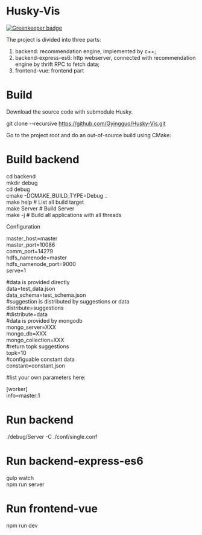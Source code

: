 # Husky-Vis 

[![Greenkeeper badge](https://badges.greenkeeper.io/Jade05/Husky-Vis.svg)](https://greenkeeper.io/)

The project is divided into three parts:  </br>
1. backend: recommendation engine, implemented by c++;  </br>
2. backend-express-es6: http webserver, connected with recommendation engine by thrift RPC to fetch data; </br>
3. frontend-vue: frontend part

# Build

Download the source code with submodule Husky. </br>

git clone --recursive https://github.com/Gyingguo/Husky-Vis.git </br>

Go to the project root and do an out-of-source build using CMake: </br>

# Build backend

cd backend </br>
mkdir debug </br>
cd debug </br>
cmake -DCMAKE_BUILD_TYPE=Debug .. </br>
make help               # List all build target </br>
make Server             # Build Server </br>
make -j                 # Build all applications with all threads </br>

Configuration </br>

master_host=master </br>
master_port=10086 </br>
comm_port=14279 </br>
hdfs_namenode=master </br>
hdfs_namenode_port=9000 </br>
serve=1 </br>

#data is provided directly </br>
data=test_data.json </br>
data_schema=test_schema.json </br>
#suggestion is distributed by suggestions or data </br>
distribute=suggestions </br>
#distribute=data </br>
#data is provided by mongodb </br>
mongo_server=XXX </br>
mongo_db=XXX </br>
mongo_collection=XXX </br>
#return topk suggestions </br>
topk=10 </br>
#configuable constant data </br>
constant=constant.json </br>

#list your own parameters here: </br>

[worker] </br>
info=master:1 </br>


# Run backend </br>
./debug/Server -C ./conf/single.conf </br>

# Run backend-express-es6 </br>
gulp watch </br>
npm run server </br>

# Run frontend-vue </br>
npm run dev </br>
